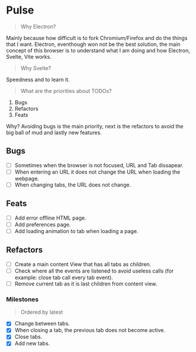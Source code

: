 # Pulse

> Why Electron?

Mainly because how difficult is to fork Chromium/Firefox and do the things that I want. Electron, eventhough won not be the best solution, the main concept of this browser is to understand what I am doing and how Electron, Svelte, Vite works.

> Why Svelte?

Speedness and to learn it.

> What are the priorities about TODOs?

1. Bugs
2. Refactors
3. Feats

Why? Avoiding bugs is the main priority, next is the refactors to avoid the big ball of mud and lastly new features.

## Bugs

- [ ] Sometimes when the browser is not focused, URL and Tab dissapear.
- [ ] When entering an URL it does not change the URL when loading the webpage.
- [ ] When changing tabs, the URL does not change.

## Feats

- [ ] Add error offline HTML page.
- [ ] Add preferences page.
- [ ] Add loading animation to tab when loading a page.

## Refactors

- [ ] Create a main content View that has all tabs as children.
- [ ] Check where all the events are listened to avoid useless calls (for example: close tab call every tab event).
- [ ] Remove current tab as it is last children from content view.

### Milestones

> Ordered by latest

- [x] Change between tabs.
- [x] When closing a tab, the previous tab does not become active.
- [x] Close tabs.
- [x] Add new tabs.
